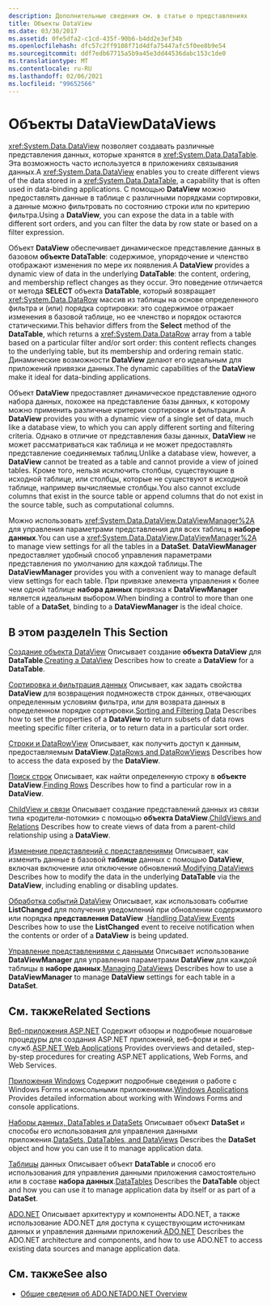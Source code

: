 ```yaml
---
description: Дополнительные сведения см. в статье о представлениях
title: Объекты DataView
ms.date: 03/30/2017
ms.assetid: 0fe5dfa2-c1cd-435f-90b6-b4dd2e3ef34b
ms.openlocfilehash: dfc57c2ff9108f71d4dfa75447afc5f0ee8b9e54
ms.sourcegitcommit: ddf7edb67715a5b9a45e3dd44536dabc153c1de0
ms.translationtype: MT
ms.contentlocale: ru-RU
ms.lasthandoff: 02/06/2021
ms.locfileid: "99652566"
---
```

# <a name="dataviews"></a><span data-ttu-id="34ba9-103">Объекты DataView</span><span class="sxs-lookup"><span data-stu-id="34ba9-103">DataViews</span></span>

<span data-ttu-id="34ba9-104"><xref:System.Data.DataView> позволяет создавать различные представления данных, которые хранятся в <xref:System.Data.DataTable>. Эта возможность часто используется в приложениях связывания данных.</span><span class="sxs-lookup"><span data-stu-id="34ba9-104">A <xref:System.Data.DataView> enables you to create different views of the data stored in a <xref:System.Data.DataTable>, a capability that is often used in data-binding applications.</span></span> <span data-ttu-id="34ba9-105">С помощью **DataView** можно предоставлять данные в таблице с различными порядками сортировки, а данные можно фильтровать по состоянию строки или по критерию фильтра.</span><span class="sxs-lookup"><span data-stu-id="34ba9-105">Using a **DataView**, you can expose the data in a table with different sort orders, and you can filter the data by row state or based on a filter expression.</span></span>

 <span data-ttu-id="34ba9-106">Объект **DataView** обеспечивает динамическое представление данных в базовом **объекте DataTable**: содержимое, упорядочение и членство отображают изменения по мере их появления.</span><span class="sxs-lookup"><span data-stu-id="34ba9-106">A **DataView** provides a dynamic view of data in the underlying **DataTable**: the content, ordering, and membership reflect changes as they occur.</span></span> <span data-ttu-id="34ba9-107">Это поведение отличается от метода **SELECT** объекта **DataTable**, который возвращает <xref:System.Data.DataRow> массив из таблицы на основе определенного фильтра и (или) порядка сортировки: это содержимое отражает изменения в базовой таблице, но ее членство и порядок остаются статическими.</span><span class="sxs-lookup"><span data-stu-id="34ba9-107">This behavior differs from the **Select** method of the **DataTable**, which returns a <xref:System.Data.DataRow> array from a table based on a particular filter and/or sort order: this content reflects changes to the underlying table, but its membership and ordering remain static.</span></span> <span data-ttu-id="34ba9-108">Динамические возможности **DataView** делают его идеальным для приложений привязки данных.</span><span class="sxs-lookup"><span data-stu-id="34ba9-108">The dynamic capabilities of the **DataView** make it ideal for data-binding applications.</span></span>

 <span data-ttu-id="34ba9-109">Объект **DataView** предоставляет динамическое представление одного набора данных, похожее на представление базы данных, к которому можно применить различные критерии сортировки и фильтрации.</span><span class="sxs-lookup"><span data-stu-id="34ba9-109">A **DataView** provides you with a dynamic view of a single set of data, much like a database view, to which you can apply different sorting and filtering criteria.</span></span> <span data-ttu-id="34ba9-110">Однако в отличие от представления базы данных, **DataView** не может рассматриваться как таблица и не может предоставлять представление соединяемых таблиц.</span><span class="sxs-lookup"><span data-stu-id="34ba9-110">Unlike a database view, however, a **DataView** cannot be treated as a table and cannot provide a view of joined tables.</span></span> <span data-ttu-id="34ba9-111">Кроме того, нельзя исключить столбцы, существующие в исходной таблице, или столбцы, которые не существуют в исходной таблице, например вычисляемые столбцы.</span><span class="sxs-lookup"><span data-stu-id="34ba9-111">You also cannot exclude columns that exist in the source table or append columns that do not exist in the source table, such as computational columns.</span></span>

 <span data-ttu-id="34ba9-112">Можно использовать <xref:System.Data.DataView.DataViewManager%2A> для управления параметрами представления для всех таблиц в **наборе данных**.</span><span class="sxs-lookup"><span data-stu-id="34ba9-112">You can use a <xref:System.Data.DataView.DataViewManager%2A> to manage view settings for all the tables in a **DataSet**.</span></span> <span data-ttu-id="34ba9-113">**DataViewManager** предоставляет удобный способ управления параметрами представления по умолчанию для каждой таблицы.</span><span class="sxs-lookup"><span data-stu-id="34ba9-113">The **DataViewManager** provides you with a convenient way to manage default view settings for each table.</span></span> <span data-ttu-id="34ba9-114">При привязке элемента управления к более чем одной таблице **набора данных** привязка к **DataViewManager** является идеальным выбором.</span><span class="sxs-lookup"><span data-stu-id="34ba9-114">When binding a control to more than one table of a **DataSet**, binding to a **DataViewManager** is the ideal choice.</span></span>

## <a name="in-this-section"></a><span data-ttu-id="34ba9-115">В этом разделе</span><span class="sxs-lookup"><span data-stu-id="34ba9-115">In This Section</span></span>

 <span data-ttu-id="34ba9-116">[Создание объекта DataView](creating-a-dataview.md) Описывает создание **объекта DataView** для **DataTable**.</span><span class="sxs-lookup"><span data-stu-id="34ba9-116">[Creating a DataView](creating-a-dataview.md) Describes how to create a **DataView** for a **DataTable**.</span></span>

 <span data-ttu-id="34ba9-117">[Сортировка и фильтрация данных](sorting-and-filtering-data.md) Описывает, как задать свойства **DataView** для возвращения подмножеств строк данных, отвечающих определенным условиям фильтра, или для возврата данных в определенном порядке сортировки.</span><span class="sxs-lookup"><span data-stu-id="34ba9-117">[Sorting and Filtering Data](sorting-and-filtering-data.md) Describes how to set the properties of a **DataView** to return subsets of data rows meeting specific filter criteria, or to return data in a particular sort order.</span></span>

 <span data-ttu-id="34ba9-118">[Строки и DataRowView](datarows-and-datarowviews.md) Описывает, как получить доступ к данным, предоставляемым **DataView**.</span><span class="sxs-lookup"><span data-stu-id="34ba9-118">[DataRows and DataRowViews](datarows-and-datarowviews.md) Describes how to access the data exposed by the **DataView**.</span></span>

 <span data-ttu-id="34ba9-119">[Поиск строк](finding-rows.md) Описывает, как найти определенную строку в **объекте DataView**.</span><span class="sxs-lookup"><span data-stu-id="34ba9-119">[Finding Rows](finding-rows.md) Describes how to find a particular row in a **DataView**.</span></span>

 <span data-ttu-id="34ba9-120">[ChildView и связи](childviews-and-relations.md) Описывает создание представлений данных из связи типа «родители-потомки» с помощью **объекта DataView**.</span><span class="sxs-lookup"><span data-stu-id="34ba9-120">[ChildViews and Relations](childviews-and-relations.md) Describes how to create views of data from a parent-child relationship using a **DataView**.</span></span>

 <span data-ttu-id="34ba9-121">[Изменение представлений с представлениями](modifying-dataviews.md) Описывает, как изменить данные в базовой **таблице** данных с помощью **DataView**, включая включение или отключение обновлений.</span><span class="sxs-lookup"><span data-stu-id="34ba9-121">[Modifying DataViews](modifying-dataviews.md) Describes how to modify the data in the underlying **DataTable** via the **DataView**, including enabling or disabling updates.</span></span>

 <span data-ttu-id="34ba9-122">[Обработка событий DataView](handling-dataview-events.md) Описывает, как использовать событие **ListChanged** для получения уведомлений при обновлении содержимого или порядка **представления DataView** .</span><span class="sxs-lookup"><span data-stu-id="34ba9-122">[Handling DataView Events](handling-dataview-events.md) Describes how to use the **ListChanged** event to receive notification when the contents or order of a **DataView** is being updated.</span></span>

 <span data-ttu-id="34ba9-123">[Управление представлениями с данными](managing-dataviews.md) Описывает использование **DataViewManager** для управления параметрами **DataView** для каждой таблицы в **наборе данных**.</span><span class="sxs-lookup"><span data-stu-id="34ba9-123">[Managing DataViews](managing-dataviews.md) Describes how to use a **DataViewManager** to manage **DataView** settings for each table in a **DataSet**.</span></span>

## <a name="related-sections"></a><span data-ttu-id="34ba9-124">См. также</span><span class="sxs-lookup"><span data-stu-id="34ba9-124">Related Sections</span></span>

 <span data-ttu-id="34ba9-125">[Веб-приложения ASP.NET](/previous-versions/655cec97(v=vs.100)) Содержит обзоры и подробные пошаговые процедуры для создания ASP.NET приложений, веб-форм и веб-служб.</span><span class="sxs-lookup"><span data-stu-id="34ba9-125">[ASP.NET Web Applications](/previous-versions/655cec97(v=vs.100)) Provides overviews and detailed, step-by-step procedures for creating ASP.NET applications, Web Forms, and Web Services.</span></span>

 <span data-ttu-id="34ba9-126">[Приложения Windows](/previous-versions/ms184421(v=vs.100)) Содержит подробные сведения о работе с Windows Forms и консольными приложениями.</span><span class="sxs-lookup"><span data-stu-id="34ba9-126">[Windows Applications](/previous-versions/ms184421(v=vs.100)) Provides detailed information about working with Windows Forms and console applications.</span></span>

 <span data-ttu-id="34ba9-127">[Наборы данных, DataTables и DataSets](index.md) Описывает объект **DataSet** и способы его использования для управления данными приложения.</span><span class="sxs-lookup"><span data-stu-id="34ba9-127">[DataSets, DataTables, and DataViews](index.md) Describes the **DataSet** object and how you can use it to manage application data.</span></span>

 <span data-ttu-id="34ba9-128">[Таблицы](datatables.md) данных Описывает объект **DataTable** и способ его использования для управления данными приложения самостоятельно или в составе **набора данных**.</span><span class="sxs-lookup"><span data-stu-id="34ba9-128">[DataTables](datatables.md) Describes the **DataTable** object and how you can use it to manage application data by itself or as part of a **DataSet**.</span></span>

 <span data-ttu-id="34ba9-129">[ADO.NET](../index.md) Описывает архитектуру и компоненты ADO.NET, а также использование ADO.NET для доступа к существующим источникам данных и управления данными приложений.</span><span class="sxs-lookup"><span data-stu-id="34ba9-129">[ADO.NET](../index.md) Describes the ADO.NET architecture and components, and how to use ADO.NET to access existing data sources and manage application data.</span></span>

## <a name="see-also"></a><span data-ttu-id="34ba9-130">См. также</span><span class="sxs-lookup"><span data-stu-id="34ba9-130">See also</span></span>

- [<span data-ttu-id="34ba9-131">Общие сведения об ADO.NET</span><span class="sxs-lookup"><span data-stu-id="34ba9-131">ADO.NET Overview</span></span>](../ado-net-overview.md)
